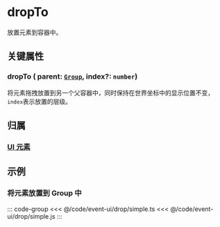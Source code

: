 # dropTo

放置元素到容器中。

## 关键属性

### dropTo ( parent: [`Group`](/reference/display/Group.md), index?: `number`)

将元素拖拽放置到另一个父容器中，同时保持在世界坐标中的显示位置不变， `index`表示放置的层级。

## 归属

### [UI 元素](/reference/display/UI.md)

## 示例

### 将元素放置到 Group 中

::: code-group
<<< @/code/event-ui/drop/simple.ts
<<< @/code/event-ui/drop/simple.js
:::
